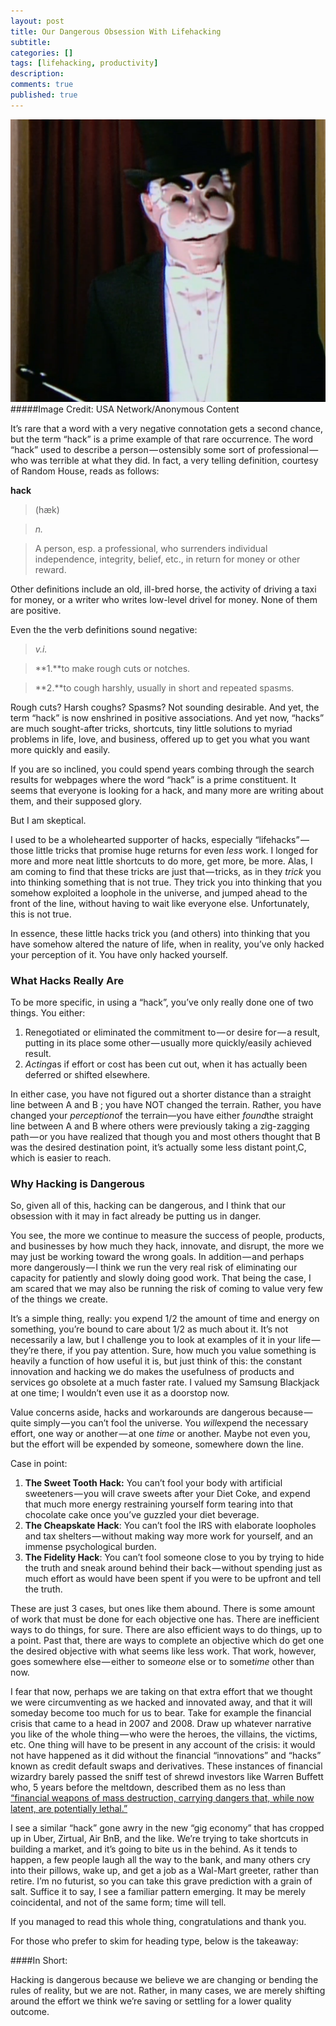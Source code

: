 ```yaml
---
layout: post
title: Our Dangerous Obsession With Lifehacking
subtitle:
categories: []
tags: [lifehacking, productivity]
description:
comments: true
published: true
---
```


![](/graphics/Fsocietyman.png)
#####Image Credit: USA Network/Anonymous Content

It’s rare that a word with a very negative connotation gets a second chance, but the term “hack” is a prime example of that rare occurrence. The word “hack” used to describe a person — ostensibly some sort of professional — who was terrible at what they did. In fact, a very telling definition, courtesy of Random House, reads as follows:

 **hack**

> (hæk)

> *n.*

> A person, esp. a professional, who surrenders individual independence,
> integrity, belief, etc., in return for money or other reward.

<!--more-->
Other definitions include an old, ill-bred horse, the activity of
driving a taxi for money, or a writer who writes low-level drivel for
money. None of them are positive.

Even the the verb definitions sound negative:

> *v.i.*

> **1.**to make rough cuts or notches.

> **2.**to cough harshly, usually in short and repeated spasms.

Rough cuts? Harsh coughs? Spasms? Not sounding desirable. And yet, the
term “hack” is now enshrined in positive associations. And yet now,
“hacks” are much sought-after tricks, shortcuts, tiny little solutions
to myriad problems in life, love, and business, offered up to get you
what you want more quickly and easily.

If you are so inclined, you could spend years combing through the search
results for webpages where the word “hack” is a prime constituent. It
seems that everyone is looking for a hack, and many more are writing
about them, and their supposed glory.

But I am skeptical.

I used to be a wholehearted supporter of hacks, especially
“lifehacks” — those little tricks that promise huge returns for even
*less* work. I longed for more and more neat little shortcuts to do
more, get more, be more. Alas, I am coming to find that these tricks are
just that — tricks, as in they *trick* you into thinking something that
is not true. They trick you into thinking that you somehow exploited a
loophole in the universe, and jumped ahead to the front of the line,
without having to wait like everyone else. Unfortunately, this is not
true.

In essence, these little hacks trick you (and others) into thinking that
you have somehow altered the nature of life, when in reality, you’ve
only hacked your perception of it. You have only hacked yourself.

### What Hacks Really Are

To be more specific, in using a “hack”, you’ve only really done one of
two things. You either:

1.  Renegotiated or eliminated the commitment to — or desire for — a
    result, putting in its place some other — usually more
    quickly/easily achieved result.
2.  *Acting*as if effort or cost has been cut out, when it has actually
    been deferred or shifted elsewhere.

In either case, you have not figured out a shorter distance than a
straight line between A and B ; you have NOT changed the terrain.
Rather, you have changed your *perception*of the terrain—you have either
*found*the straight line between A and B where others were previously
taking a zig-zagging path — or you have realized that though you and
most others thought that B was the desired destination point, it’s
actually some less distant point,C, which is easier to reach.

### Why Hacking is Dangerous

So, given all of this, hacking can be dangerous, and I think that our
obsession with it may in fact already be putting us in danger.

You see, the more we continue to measure the success of people,
products, and businesses by how much they hack, innovate, and disrupt,
the more we may just be working toward the wrong goals. In
addition — and perhaps more dangerously — I think we run the very real
risk of eliminating our capacity for patiently and slowly doing good
work. That being the case, I am scared that we may also be running the
risk of coming to value very few of the things we create.

It’s a simple thing, really: you expend 1/2 the amount of time and
energy on something, you’re bound to care about 1/2 as much about it.
It’s not necessarily a law, but I challenge you to look at examples of
it in your life — they’re there, if you pay attention. Sure, how much
you value something is heavily a function of how useful it is, but just
think of this: the constant innovation and hacking we do makes the
usefulness of products and services go obsolete at a much faster rate. I
valued my Samsung Blackjack at one time; I wouldn’t even use it as a
doorstop now.

Value concerns aside, hacks and workarounds are dangerous
because — quite simply — you can’t fool the universe. You *will*expend
the necessary effort, one way or another — at one *time* or another.
Maybe not even you, but the effort will be expended by someone,
somewhere down the line.

Case in point:

1.  **The Sweet Tooth Hack:** You can’t fool your body with artificial
    sweeteners — you will crave sweets after your Diet Coke, and expend
    that much more energy restraining yourself form tearing into that
    chocolate cake once you’ve guzzled your diet beverage.
2.  **The Cheapskate Hack**: You can’t fool the IRS with elaborate
    loopholes and tax shelters — without making way more work for
    yourself, and an immense psychological burden.
3.  **The Fidelity Hack**: You can’t fool someone close to you by trying
    to hide the truth and sneak around behind their back — without
    spending just as much effort as would have been spent if you were to
    be upfront and tell the truth.

These are just 3 cases, but ones like them abound. There is some amount
of work that must be done for each objective one has. There are
inefficient ways to do things, for sure. There are also efficient ways
to do things, up to a point. Past that, there are ways to complete an
objective which do get one the desired objective with what seems like
less work. That work, however, goes somewhere else — either to some*one*
else or to some*time* other than now.

I fear that now, perhaps we are taking on that extra effort that we
thought we were circumventing as we hacked and innovated away, and that
it will someday become too much for us to bear. Take for example the
financial crisis that came to a head in 2007 and 2008. Draw up whatever
narrative you like of the whole thing — who were the heroes, the
villains, the victims, etc. One thing will have to be present in any
account of the crisis: it would not have happened as it did without the
financial “innovations” and “hacks” known as credit default swaps and
derivatives. These instances of financial wizardry barely passed the
sniff test of shrewd investors like Warren Buffett who, 5 years before
the meltdown, described them as no less than [“financial weapons of mass
destruction, carrying dangers that, while now latent, are potentially
lethal.”](http://www.berkshirehathaway.com/2002ar/2002ar.pdf)

I see a similar “hack” gone awry in the new “gig economy” that has
cropped up in Uber, Zirtual, Air BnB, and the like. We’re trying to take
shortcuts in building a market, and it’s going to bite us in the behind.
As it tends to happen, a few people laugh all the way to the bank, and
many others cry into their pillows, wake up, and get a job as a Wal-Mart
greeter, rather than retire. I’m no futurist, so you can take this grave
prediction with a grain of salt. Suffice it to say, I see a familiar
pattern emerging. It may be merely coincidental, and not of the same
form; time will tell.

If you managed to read this whole thing, congratulations and thank you.

For those who prefer to skim for heading type, below is the takeaway:

####In Short:

Hacking is dangerous because we believe we are changing or bending the
rules of reality, but we are not. Rather, in many cases, we are merely
shifting around the effort we think we’re saving or settling for a lower
quality outcome.
